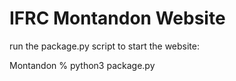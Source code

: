 # IFRC Montandon Website
run the package.py script to start the website:

Montandon % python3 package.py
